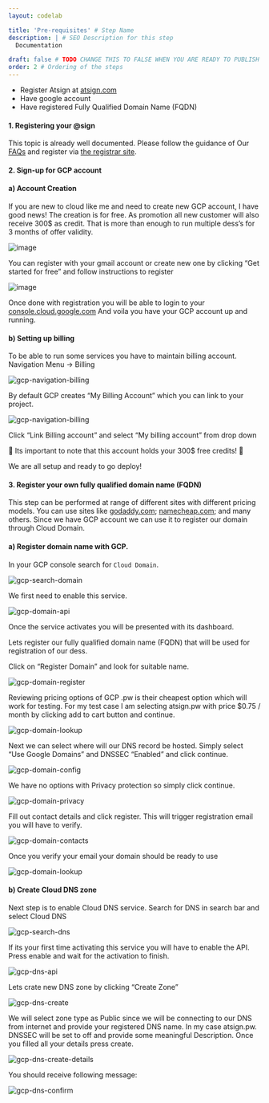 ```yaml
---
layout: codelab

title: 'Pre-requisites' # Step Name
description: | # SEO Description for this step
  Documentation

draft: false # TODO CHANGE THIS TO FALSE WHEN YOU ARE READY TO PUBLISH THE PAGE
order: 2 # Ordering of the steps
---
```


* Register Atsign at [atsign.com](http://atsign.com)
* Have google account
* Have registered Fully Qualified Domain Name (FQDN)

#### 1. Registering your @sign

This topic is already well documented. Please follow the guidance of Our [FAQs](https://atsign.com/faqs/) and register via [the registrar site](https://atsign.com/get-an-sign/).

#### 2. Sign-up for GCP account



#### a) Account Creation 

If you are new to cloud like me and need to create new GCP account, I have good news! The creation is for free. As promotion all new customer will also receive 300$ as credit. That is more than enough to run multiple dess’s for 3 months of offer validity.

![image](https://github.com/atsign-foundation/atsign.dev/blob/trunk/content/en/docs/Archives/guides/dess-setup/dess-gcp/images/gcp-discount.png?raw=true)

You can register with your gmail account or create new one by clicking “Get started for free” and follow instructions to register

![image](https://github.com/atsign-foundation/atsign.dev/blob/trunk/content/en/docs/Archives/guides/dess-setup/dess-gcp/images/gcp-get-started.png?raw=true)

Once done with registration you will be able to login to your [console.cloud.google.com](https://console.cloud.google.com/) And voila you have your GCP account up and running.

#### b) Setting up billing

To be able to run some services you have to maintain billing account. Navigation Menu -> Billing

![gcp-navigation-billing](https://github.com/atsign-foundation/atsign.dev/blob/trunk/content/en/docs/Archives/guides/dess-setup/dess-gcp/images/gcp-navigation-billing.png?raw=true)

By default GCP creates “My Billing Account” which you can link to your project.

![gcp-navigation-billing](https://github.com/atsign-foundation/atsign.dev/blob/trunk/content/en/docs/Archives/guides/dess-setup/dess-gcp/images/gcp-billing_project.png?raw=true)

Click “Link Billing account” and select “My billing account” from drop down

🔴 Its important to note that this account holds your 300$ free credits! 🔴

We are all setup and ready to go deploy!

#### 3. Register your own fully qualified domain name (FQDN)

This step can be performed at range of different sites with different pricing models. You can use sites like [godaddy.com](http://www.godaddy.com); [namecheap.com](https://www.namecheap.com/); and many others. Since we have GCP account we can use it to register our domain through Cloud Domain.

#### a) Register domain name with GCP.

In your GCP console search for ```Cloud Domain```.

![gcp-search-domain](https://github.com/atsign-foundation/atsign.dev/blob/trunk/content/en/docs/Archives/guides/dess-setup/dess-gcp/images/gcp-search-domain.png?raw=true)

We first need to enable this service.

![gcp-domain-api](https://github.com/atsign-foundation/atsign.dev/blob/trunk/content/en/docs/Archives/guides/dess-setup/dess-gcp/images/gcp-domain-api.png?raw=true)

Once the service activates you will be presented with its dashboard.

Lets register our fully qualified domain name (FQDN) that will be used for registration of our dess.

Click on “Register Domain” and look for suitable name.

![gcp-domain-register](https://github.com/atsign-foundation/atsign.dev/blob/trunk/content/en/docs/Archives/guides/dess-setup/dess-gcp/images/gcp-domain-register.png?raw=true)

Reviewing pricing options of GCP .pw is their cheapest option which will work for testing. For my test case I am selecting atsign.pw with price $0.75 / month by clicking add to cart button and continue.

![gcp-domain-lookup](https://github.com/atsign-foundation/atsign.dev/blob/trunk/content/en/docs/Archives/guides/dess-setup/dess-gcp/images/gcp-domain-lookup.png?raw=true)

Next we can select where will our DNS record be hosted. Simply select “Use Google Domains” and DNSSEC “Enabled” and click continue.

![gcp-domain-config](https://github.com/atsign-foundation/atsign.dev/blob/trunk/content/en/docs/Archives/guides/dess-setup/dess-gcp/images/gcp-domain-config.png?raw=true)

We have no options with Privacy protection so simply click continue.

![gcp-domain-privacy](https://github.com/atsign-foundation/atsign.dev/blob/trunk/content/en/docs/Archives/guides/dess-setup/dess-gcp/images/gcp-domain-privacy.png?raw=true)

Fill out contact details and click register. This will trigger registration email you will have to verify.

![gcp-domain-contacts](https://github.com/atsign-foundation/atsign.dev/blob/trunk/content/en/docs/Archives/guides/dess-setup/dess-gcp/images/gcp-domain-contacts.png?raw=true)

Once you verify your email your domain should be ready to use

![gcp-domain-lookup](https://github.com/atsign-foundation/atsign.dev/blob/trunk/content/en/docs/Archives/guides/dess-setup/dess-gcp/images/gcp-domain-lookup.png?raw=true)

#### b) Create Cloud DNS zone 

Next step is to enable Cloud DNS service. Search for DNS in search bar and select Cloud DNS

![gcp-search-dns](https://github.com/atsign-foundation/atsign.dev/blob/trunk/content/en/docs/Archives/guides/dess-setup/dess-gcp/images/gcp-search-dns.png?raw=true)

If its your first time activating this service you will have to enable the API. Press enable and wait for the activation to finish.

![gcp-dns-api](https://github.com/atsign-foundation/atsign.dev/blob/trunk/content/en/docs/Archives/guides/dess-setup/dess-gcp/images/gcp-dns-api.png?raw=true)

Lets crate new DNS zone by clicking “Create Zone”

![gcp-dns-create](https://github.com/atsign-foundation/atsign.dev/blob/trunk/content/en/docs/Archives/guides/dess-setup/dess-gcp/images/gcp-dns-create.png?raw=true)

We will select zone type as Public since we will be connecting to our DNS from internet and provide your registered DNS name. In my case atsign.pw. DNSSEC will be set to off and provide some meaningful Description. Once you filled all your details press create.

![gcp-dns-create-details](https://github.com/atsign-foundation/atsign.dev/blob/trunk/content/en/docs/Archives/guides/dess-setup/dess-gcp/images/gcp-dns-create-details.png?raw=true)

You should receive following message:

![gcp-dns-confirm](https://github.com/atsign-foundation/atsign.dev/blob/trunk/content/en/docs/Archives/guides/dess-setup/dess-gcp/images/gcp-dns-confirm.png?raw=true)